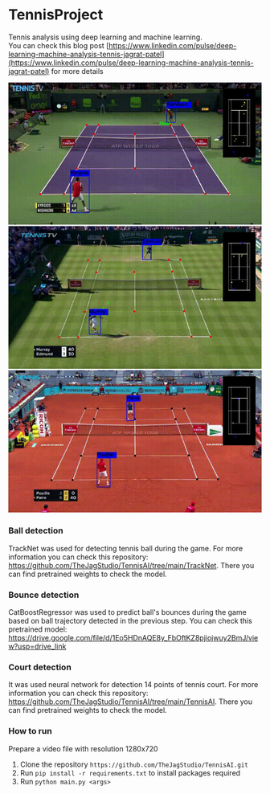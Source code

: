 # TennisProject
Tennis analysis using deep learning and machine learning. <br>
You can check this blog post [https://www.linkedin.com/pulse/deep-learning-machine-analysis-tennis-jagrat-patel](https://www.linkedin.com/pulse/deep-learning-machine-analysis-tennis-jagrat-patel) for more details

![](pics/hard.gif)
![](pics/grass.gif)
![](pics/clay.gif)

### Ball detection
TrackNet was used for detecting tennis ball during the game. For more information you can check this repository: https://github.com/TheJagStudio/TennisAI/tree/main/TrackNet. There you can find 
pretrained weights to check the model.

### Bounce detection
CatBoostRegressor was used to predict ball's bounces during the game based on ball trajectory detected in the previous step. You can check this pretrained model: https://drive.google.com/file/d/1Eo5HDnAQE8y_FbOftKZ8pjiojwuy2BmJ/view?usp=drive_link 

### Court detection
It was used neural network for detection 14 points of tennis court. For more information you can check this repository: https://github.com/TheJagStudio/TennisAI/tree/main/TennisAI. There you can find pretrained weights to check the model.

### How to run
Prepare a video file with resolution 1280x720
1. Clone the repository `https://github.com/TheJagStudio/TennisAI.git`
2. Run `pip install -r requirements.txt` to install packages required
3. Run `python main.py <args>`

   


